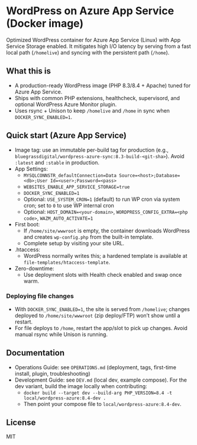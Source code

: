# WordPress on Azure App Service (Docker image)
Optimized WordPress container for Azure App Service (Linux) with App Service Storage enabled. It mitigates high I/O latency by serving from a fast local path (`/homelive`) and syncing with the persistent path (`/home`).

## What this is
- A production-ready WordPress image (PHP 8.3/8.4 + Apache) tuned for Azure App Service.
- Ships with common PHP extensions, healthcheck, supervisord, and optional WordPress Azure Monitor plugin.
- Uses rsync + Unison to keep `/homelive` and `/home` in sync when `DOCKER_SYNC_ENABLED=1`.

## Quick start (Azure App Service)
- Image tag: use an immutable per-build tag for production (e.g., `bluegrassdigital/wordpress-azure-sync:8.3-build-<git-sha>`). Avoid `:latest` and `:stable` in production.
- App Settings:
  - `MYSQLCONNSTR_defaultConnection=Data Source=<host>;Database=<db>;User Id=<user>;Password=<pass>`
  - `WEBSITES_ENABLE_APP_SERVICE_STORAGE=true`
  - `DOCKER_SYNC_ENABLED=1`
  - Optional: `USE_SYSTEM_CRON=1` (default) to run WP cron via system cron; set to `0` to use WP internal cron
  - Optional: `HOST_DOMAIN=<your-domain>`, `WORDPRESS_CONFIG_EXTRA=<php code>`, `WAZM_AUTO_ACTIVATE=1`
- First boot:
  - If `/home/site/wwwroot` is empty, the container downloads WordPress and creates `wp-config.php` from the built-in template.
  - Complete setup by visiting your site URL.
- .htaccess:
  - WordPress normally writes this; a hardened template is available at `file-templates/htaccess-template`.
- Zero-downtime:
  - Use deployment slots with Health check enabled and swap once warm.

### Deploying file changes
- With `DOCKER_SYNC_ENABLED=1`, the site is served from `/homelive`; changes deployed to `/home/site/wwwroot` (zip deploy/FTP) won’t show until a restart.
- For file deploys to `/home`, restart the app/slot to pick up changes. Avoid manual rsync while Unison is running.

## Documentation
- Operations Guide: see `OPERATIONS.md` (deployment, tags, first-time install, plugin, troubleshooting)
- Development Guide: see `DEV.md` (local dev, example compose). For the dev variant, build the image locally when contributing:
  - `docker build --target dev --build-arg PHP_VERSION=8.4 -t local/wordpress-azure:8.4-dev .`
  - Then point your compose file to `local/wordpress-azure:8.4-dev`.

## License
MIT
